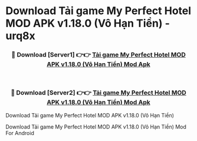 # Download Tải game My Perfect Hotel MOD APK v1.18.0 (Vô Hạn Tiền) - urq8x


<div align="center">
<h3>🔴 Download [Server1] 👉👉 <a href="https://apk-comot.site?title=Tải_game_My_Perfect_Hotel_MOD_APK_v1.18.0_(Vô_Hạn_Tiền)">Tải game My Perfect Hotel MOD APK v1.18.0 (Vô Hạn Tiền) Mod Apk</a></h3><br>
<h3>🔴 Download [Server2] 👉👉 <a href="https://apk-comot.site?title=Tải_game_My_Perfect_Hotel_MOD_APK_v1.18.0_(Vô_Hạn_Tiền)">Tải game My Perfect Hotel MOD APK v1.18.0 (Vô Hạn Tiền) Mod Apk</a></h3>
</div>



Download Tải game My Perfect Hotel MOD APK v1.18.0 (Vô Hạn Tiền) 

Download Tải game My Perfect Hotel MOD APK v1.18.0 (Vô Hạn Tiền) Mod For Android